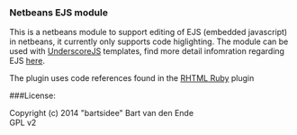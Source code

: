 
### Netbeans EJS module

This is a netbeans module to support editing of EJS (embedded javascript) in netbeans, it currently only supports code higlighting. The module can be used with [UnderscoreJS](underscorejs.org/#template) templates, find more detail infomration regarding EJS [here](http://embeddedjs.com/). 

The plugin uses code references found in the [RHTML Ruby](https://bitbucket.org/netbeans/main-silver/src/c8875de7098102ec519c244c10cf774392292b25/ruby.rhtml/?at=default) plugin

###License:    

Copyright (c) 2014 "bartsidee" Bart van den Ende    
GPL v2
